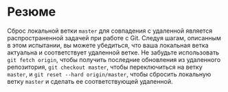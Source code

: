 # Резюме

Сброс локальной ветки `master` для совпадения с удаленной является распространенной задачей при работе с Git. Следуя шагам, описанным в этом испытании, вы можете убедиться, что ваша локальная ветка актуальна и соответствует удаленной ветке. Не забудьте использовать `git fetch origin`, чтобы получить последние обновления из удаленного репозитория, `git checkout master`, чтобы переключиться на ветку `master`, и `git reset --hard origin/master`, чтобы сбросить локальную ветку `master` и сделать ее соответствующей удаленной.
